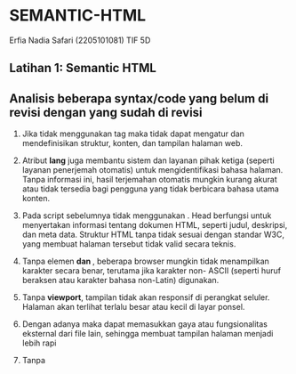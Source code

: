 # SEMANTIC-HTML
Erfia Nadia Safari (2205101081) TIF 5D

## Latihan 1: Semantic HTML

## Analisis beberapa syntax/code yang belum di revisi dengan yang sudah di revisi
1. Jika tidak menggunakan tag **<html>** maka tidak dapat mengatur dan mendefinisikan struktur, konten, dan tampilan halaman web.
   
3. Atribut **lang** juga membantu sistem dan layanan pihak ketiga (seperti layanan penerjemah otomatis) untuk mengidentifikasi bahasa halaman. Tanpa informasi ini, hasil terjemahan otomatis mungkin kurang akurat       atau tidak tersedia bagi pengguna yang tidak berbicara bahasa utama konten.
   
5. Pada script sebelumnya tidak menggunakan **<head>**. Head berfungsi untuk menyertakan informasi tentang dokumen HTML, seperti judul, deskripsi, dan meta data. Struktur HTML tanpa <head> tidak sesuai dengan          standar W3C, yang membuat halaman tersebut tidak valid secara teknis.

6. Tanpa elemen **<meta charset="UTF-8"> dan <meta name="viewport" content="width=device-width, initial-scale=1.0">**, beberapa browser mungkin tidak menampilkan karakter secara benar,  terutama jika karakter non-      ASCII (seperti huruf beraksen atau karakter bahasa non-Latin) digunakan.
   
7. Tanpa **viewport**, tampilan tidak akan responsif di perangkat seluler. Halaman akan terlihat terlalu besar atau kecil di layar ponsel.

8. Dengan adanya **<link>** maka dapat memasukkan gaya atau fungsionalitas eksternal dari file lain, sehingga membuat tampilan halaman menjadi lebih rapi
   
9. Tanpa **<title>**, browser hanya akan menampilkan URL atau nama file sebagai judul tab yang tidak terlihat profesional dan kurang informatif.

10. Tanpa **margin: 10px;** pada body CSS maka tidak ada ruang kosong antara konten halaman dan tepi browser, yang bisa membuat tampilan terasa "sempit" atau kurang nyaman dilihat, terutama jika elemen-elemen
    konten seperti header, nav, dan footer berwarna kontras.
